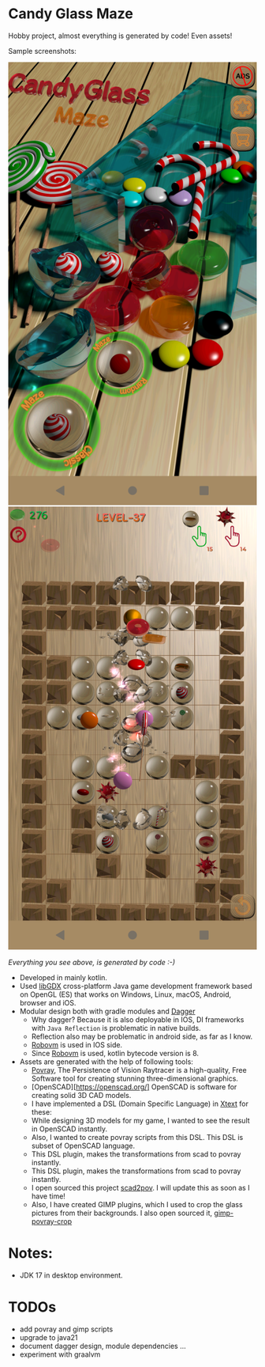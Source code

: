 # Candy Glass Maze

Hobby project, almost everything is generated by code! Even assets!

Sample screenshots:

![](./docs/images/candyglassmaze-1.png)
![](./docs/images/candyglassmaze-2.png)

*Everything you see above, is generated by code :-)*

* Developed in mainly kotlin.
* Used [libGDX](https://libgdx.com/) cross-platform Java game development framework based on OpenGL (ES) that works on Windows, Linux, macOS, Android, browser and iOS.
* Modular design both with gradle modules and [Dagger](https://dagger.dev/)
  * Why dagger? Because it is also deployable in IOS, DI frameworks with `Java Reflection` is problematic in native builds.
  * Reflection also may be problematic in android side, as far as I know.
  * [Robovm](https://github.com/MobiVM/robovm) is used in IOS side.
  * Since [Robovm](https://github.com/MobiVM/robovm) is used, kotlin bytecode version is 8.
* Assets are generated with the help of following tools:
  * [Povray](http://www.povray.org/), The Persistence of Vision Raytracer is a high-quality, Free Software tool for creating stunning three-dimensional graphics.
  * [OpenSCAD][https://openscad.org/] OpenSCAD is software for creating solid 3D CAD models.
  * I have implemented a DSL (Domain Specific Language) in [Xtext](https://eclipse.dev/Xtext/) for these:
   * While designing 3D models for my game, I wanted to see the result in OpenSCAD instantly.
   * Also, I wanted to create povray scripts from this DSL. This DSL is subset of OpenSCAD language.
   * This DSL plugin, makes the transformations from scad to povray instantly.
   * This DSL plugin, makes the transformations from scad to povray instantly.
  * I open sourced this project [scad2pov](https://github.com/erdinc09/scad2pov). I will update this as soon as I have time!
  * Also, I have created GIMP plugins, which I used to crop the glass pictures from their backgrounds. I also open sourced it, [gimp-povray-crop](https://github.com/erdinc09/gimp-povray-crop)

# Notes:

* JDK 17 in desktop environment.

# TODOs

* add povray and gimp scripts
* upgrade to java21
* document dagger design, module dependencies ...
* experiment with graalvm
